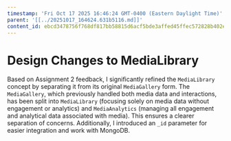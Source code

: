 ```yaml
---
timestamp: 'Fri Oct 17 2025 16:46:24 GMT-0400 (Eastern Daylight Time)'
parent: '[[../20251017_164624.631b5116.md]]'
content_id: ebcd3478756f768df817bb58815d6acf5bde3affed45ffec572828b402e75464
---
```


# Design Changes to MediaLibrary

Based on Assignment 2 feedback, I significantly refined the `MediaLibrary` concept by separating it from its original `MediaGallery` form. The `MediaGallery`, which previously handled both media data and interactions, has been split into `MediaLibrary` (focusing solely on media data without engagement or analytics) and `MediaAnalytics` (managing all engagement and analytical data associated with media). This ensures a clearer separation of concerns. Additionally, I introduced an `_id` parameter for easier integration and work with MongoDB.
